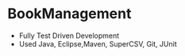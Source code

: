 # BookManagement

- Fully Test Driven Development
- Used Java, Eclipse,Maven, SuperCSV, Git, JUnit 
